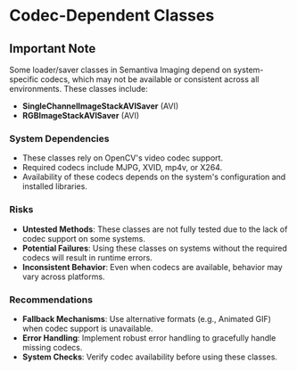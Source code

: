 # Codec-Dependent Classes

## Important Note
Some loader/saver classes in Semantiva Imaging depend on system-specific codecs, which may not be available or consistent across all environments. These classes include:

- **SingleChannelImageStackAVISaver** (AVI)
- **RGBImageStackAVISaver** (AVI)

### System Dependencies
- These classes rely on OpenCV's video codec support.
- Required codecs include MJPG, XVID, mp4v, or X264.
- Availability of these codecs depends on the system's configuration and installed libraries.

### Risks
- **Untested Methods**: These classes are not fully tested due to the lack of codec support on some systems.
- **Potential Failures**: Using these classes on systems without the required codecs will result in runtime errors.
- **Inconsistent Behavior**: Even when codecs are available, behavior may vary across platforms.

### Recommendations
- **Fallback Mechanisms**: Use alternative formats (e.g., Animated GIF) when codec support is unavailable.
- **Error Handling**: Implement robust error handling to gracefully handle missing codecs.
- **System Checks**: Verify codec availability before using these classes.
